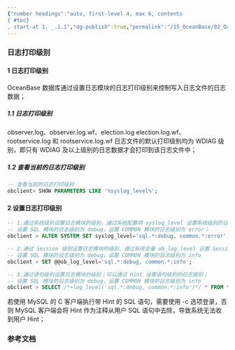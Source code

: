 ```yaml
---
{"number headings":"auto, first-level 4, max 6, contents
{ #toc}
, start-at 1, _.1.1","dg-publish":true,"permalink":"/15_OceanBase/02_OceanBase 基本操作/集群和多租户管理/日志打印级别/","dgPassFrontmatter":true}
---
```



### 日志打印级别
#### 1 日志打印级别  
OceanBase 数据库通过设置日志模块的日志打印级别来控制写入日志文件的日志数据；  

##### 1.1 日志打印级别  
observer.log、observer.log.wf、election.log election.log.wf、rootservice.log 和 rootservice.log.wf 日志文件的默认打印级别均为 WDIAG 级别，即只有 WDIAG 及以上级别的日志数据才会打印到该日志文件中；  

##### 1.2 查看当前的日志打印级别  
```sql
-- 查看当前的日志打印级别  
obclient> SHOW PARAMETERS LIKE '%syslog_level%';  
```


#### 2 设置日志打印级别  

```sql
-- 1.通过系统级别设置日志模块的级别，通过系统配置项 syslog_level 设置系统级别的日志级别；  
-- 设置 SQL 模块的日志级别为 debug，设置 COMMON 模块的日志级别为 error；  
obclient > ALTER SYSTEM SET syslog_level='sql.*:debug, common.*:error';  

-- 2.通过 Session 级别设置日志模块的级别，通过系统变量 ob_log_level 设置 Session 级别的日志级别；  
-- 设置 SQL 模块的日志级别为 debug，设置 COMMON 模块的日志级别为 info  
obclient > SET @@ob_log_level='sql.*:debug, common.*:info';  

-- 3.通过语句级别设置日志模块的级别；可以通过 Hint 设置语句级别的日志级别；
-- 设置 SQL 模块的日志级别为 debug，设置 COMMON 模块的日志级别为 info  
obclient > SELECT /*+log_level('sql.*:debug, common.*:info')*/ * FROM t;  
```

若使用 MySQL 的 C 客户端执行带 Hint 的 SQL 语句，需要使用 -c 选项登录，否则 MySQL 客户端会将 Hint 作为注释从用户 SQL 语句中去除，导致系统无法收到用户 Hint；


### 参考文档



